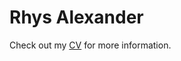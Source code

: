# Rhys Alexander

Check out my [CV](https://rhys-alexander.github.io/RhysAlexanderCV26-2-23.pdf) for more information.
